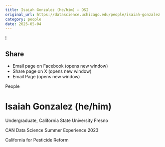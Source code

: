 ```yaml
---
title: Isaiah Gonzalez (he/him) – DSI
original_url: https://datascience.uchicago.edu/people/isaiah-gonzalez
category: people
date: 2025-05-04
---
```


<!-- Table-like structure detected -->

!

## Share

* Email page on Facebook (opens new window)
* Share page on X (opens new window)
* Email Page (opens new window)

<!-- Table-like structure detected -->

People

# Isaiah Gonzalez (he/him)

Undergraduate, California State University Fresno

CAN Data Science Summer Experience 2023

California for Pesticide Reform